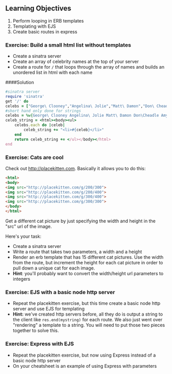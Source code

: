## Learning Objectives
1. Perform looping in ERB templates
3. Templating with EJS
2. Create basic routes in express

### Exercise: Build a small html list without templates

* Create a sinatra server
* Create an array of celebrity names at the top of your server
* Create a route for `/` that loops through the array of names and builds an unordered list in html with each name

####Solution
```ruby
#sinatra server
require 'sinatra'
get '/' do
celebs = ["George\ Clooney","Angelina\ Jolie","Matt\ Damon","Don\ Cheadle","Amy\ Poehler"]
#short hand only done for strings
celebs = %w{George\ Clooney Angelina\ Jolie Matt\ Damon Don\Cheadle Amy\ Poehler}
celeb_string = <html><body><ul>
    celebs.each do |celeb|
        celeb_string += "<li>#{celeb}</li>"
    end
    return celeb_string += </ul></body></html>
end
```

### Exercise: Cats are cool

Check out http://placekitten.com. Basically it allows you to do this:

```html
<html>
<body>
<img src="http://placekitten.com/g/200/300">
<img src="http://placekitten.com/g/200/400">
<img src="http://placekitten.com/g/300/400">
<img src="http://placekitten.com/g/300/300">
</body>
</html>
```

Get a different cat picture by just specifying the width and height in the "src" url of the image.

Here's your task:
* Create a sinatra server
* Write a route that takes two parameters, a width and a height
* Render an erb template that has 15 different cat pictures. Use the width from the route, but increment the height for each cat picture in order to pull down a unique cat for each image.
* **Hint**: you'll probably want to convert the width/height url parameters to integers

### Exercise: EJS with a basic node http server
  * Repeat the placekitten exercise, but this time create a basic node http server and use EJS for templating
  * **Hint:** we've created http servers before, all they do is output a string to the client like `res.end(mystring)` for each route. We also just went over "rendering" a template to a string. You will need to put those two pieces together to solve this.

### Exercise: Express with EJS
* Repeat the placekitten exercise, but now using Express instead of a basic node http server
* On your cheatsheet is an example of using Express with parameters
